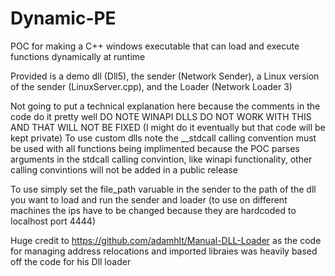 # Dynamic-PE
POC for making a C++ windows executable that can load and execute functions dynamically at runtime

Provided is a demo dll (Dll5), the sender (Network Sender), a Linux version of the sender (LinuxServer.cpp), and the Loader (Network Loader 3)

Not going to put a technical explanation here because the comments in the code do it pretty well
DO NOTE WINAPI DLLS DO NOT WORK WITH THIS AND THAT WILL NOT BE FIXED (I might do it eventually but that code will be kept private)
To use custom dlls note the __stdcall calling convention must be used with all functions being implimented because the POC parses arguments in the stdcall calling convintion, like winapi functionality, other calling convintions will not be added in a public release

To use simply set the file_path varuable in the sender to the path of the dll you want to load and run the sender and loader (to use on different machines the ips have to be changed because they are hardcoded to localhost port 4444)

Huge credit to https://github.com/adamhlt/Manual-DLL-Loader as the code for managing address relocations and imported libraies was heavily based off the code for his Dll loader
